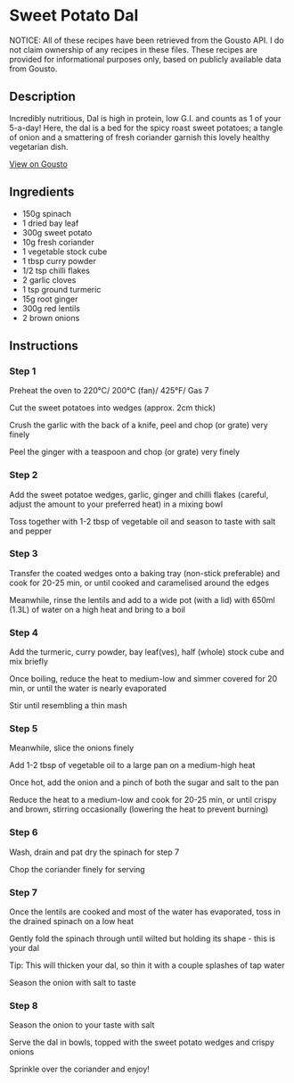# Sweet Potato Dal

NOTICE: All of these recipes have been retrieved from the Gousto API. I do not claim ownership of any recipes in these files. These recipes are provided for informational purposes only, based on publicly available data from Gousto.

## Description

Incredibly nutritious, Dal is high in protein, low G.I. and counts as 1 of your 5-a-day! Here, the dal is a bed for the spicy roast sweet potatoes; a tangle of onion and a smattering of fresh coriander garnish this lovely healthy vegetarian dish.

[View on Gousto](https://www.gousto.co.uk/recipes/cookbook/sweet-potato-dal)

## Ingredients

- 150g spinach
- 1 dried bay leaf
- 300g sweet potato
- 10g fresh coriander
- 1 vegetable stock cube
- 1 tbsp curry powder
- 1/2 tsp chilli flakes
- 2 garlic cloves
- 1 tsp ground turmeric
- 15g root ginger
- 300g red lentils
- 2 brown onions

## Instructions


### Step 1

Preheat the oven to 220&deg;C/ 200&deg;C (fan)/ 425&deg;F/ Gas 7


Cut the sweet potatoes into wedges (approx. 2cm thick)


Crush the garlic with the back of a knife, peel and chop (or grate) very finely


Peel the ginger with a teaspoon and chop (or grate) very finely


### Step 2

Add the sweet potatoe wedges, garlic, ginger and chilli flakes (careful, adjust the amount to your preferred heat) in a mixing bowl


Toss together with 1-2 tbsp of vegetable oil and season to taste with salt and pepper


### Step 3

Transfer the coated wedges onto a baking tray (non-stick preferable) and cook for 20-25 min, or until cooked and caramelised around the edges


Meanwhile, rinse the lentils and add to a wide pot (with a lid) with 650ml <span class="text-danger">(1.3L)</span> of water on a high heat and bring to a boil


### Step 4

Add the turmeric, curry powder, bay leaf<span class="text-danger">(ves)</span>, half <span class="text-danger">(whole)</span> stock cube and mix briefly


Once boiling, reduce the heat to medium-low and simmer covered for 20 min, or until the water is nearly evaporated


Stir until resembling a thin mash


### Step 5

Meanwhile, slice the onions finely


Add 1-2 tbsp of vegetable oil to a large pan on a medium-high heat


Once hot, add the onion and a pinch of both the sugar and salt to the pan


Reduce the heat to a medium-low and cook for 20-25 min, or until crispy and brown, stirring occasionally (lowering the heat to prevent burning)


### Step 6

Wash, drain and pat dry the spinach for step 7


Chop the coriander finely for serving


### Step 7

Once the lentils are cooked and most of the water has evaporated, toss in the drained spinach on a low heat


Gently fold the spinach through until wilted but holding its shape - this is your dal


Tip: This will thicken your dal, so thin it with a couple splashes of tap water


Season the onion with salt to taste

### Step 8

Season the onion to your taste with salt


Serve the dal in bowls, topped with the sweet potato wedges and crispy onions


Sprinkle over the coriander and enjoy!

